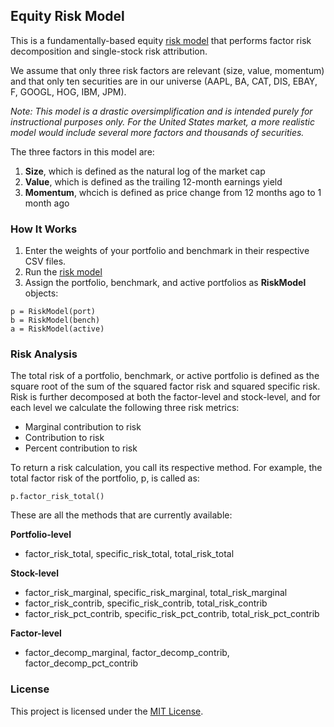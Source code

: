 ## Equity Risk Model

This is a fundamentally-based equity [risk model](/equity_risk_model.py) that performs factor risk decomposition and single-stock risk attribution. 

We assume that only three risk factors are relevant (size, value, momentum) and that only ten securities are in our universe (AAPL, BA, CAT, DIS, EBAY, F, GOOGL, HOG, IBM, JPM).

*Note: This model is a drastic oversimplification and is intended purely for instructional purposes only. For the United States market, a more realistic model would include several more factors and thousands of securities.*

The three factors in this model are:

1. **Size**, which is defined as the natural log of the market cap
2. **Value**, which is defined as the trailing 12-month earnings yield
3. **Momentum**, whcich is defined as price change from 12 months ago to 1 month ago

### How It Works

1. Enter the weights of your portfolio and benchmark in their respective CSV files.
2. Run the [risk model](/equity_risk_model.py)
3. Assign the portfolio, benchmark, and active portfolios as **RiskModel** objects:
```
p = RiskModel(port)
b = RiskModel(bench)
a = RiskModel(active)
```

### Risk Analysis

The total risk of a portfolio, benchmark, or active portfolio is defined as the square root of the sum of the squared factor risk and squared specific risk. Risk is further decomposed at both the factor-level and stock-level, and for each level we calculate the following three risk metrics:

- Marginal contribution to risk
- Contribution to risk
- Percent contribution to risk

To return a risk calculation, you call its respective method. For example, the total factor risk of the portfolio, p, is called as:

```
p.factor_risk_total()
```

These are all the methods that are currently available:

**Portfolio-level**
- factor_risk_total, specific_risk_total, total_risk_total

**Stock-level**
- factor_risk_marginal, specific_risk_marginal, total_risk_marginal
- factor_risk_contrib, specific_risk_contrib, total_risk_contrib
- factor_risk_pct_contrib, specific_risk_pct_contrib, total_risk_pct_contrib

**Factor-level**
- factor_decomp_marginal, factor_decomp_contrib, factor_decomp_pct_contrib

### License

This project is licensed under the [MIT License](/LICENSE).